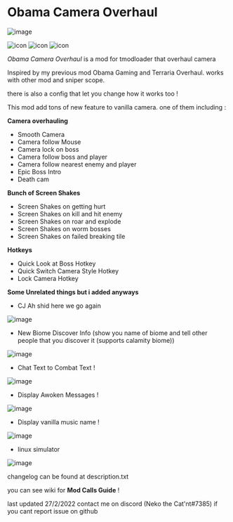 # Obama Camera Overhaul
![image](https://user-images.githubusercontent.com/70310191/155861029-9f2fe140-5472-4c57-b3db-596b22b98a05.png)


![icon](https://user-images.githubusercontent.com/70310191/155922255-6b3fb60e-6a77-41ef-98c7-a95f87026657.png)
![icon](https://user-images.githubusercontent.com/70310191/152098419-6ed5d02a-891a-48c1-ab37-1d2a6b71d8c2.png)
![icon](https://user-images.githubusercontent.com/70310191/155922215-787398f3-650e-4c1a-9a04-65d619b483c9.png)


*Obama Camera Overhaul* is a mod for tmodloader that overhaul camera

Inspired by my previous mod Obama Gaming and Terraria Overhaul.
works with other mod and sniper scope. 

there is also a config that let you change how it works too !

This mod add tons of new feature to vanilla camera.
one of them including :

**Camera overhauling**
- Smooth Camera
- Camera follow Mouse
- Camera lock on boss
- Camera follow boss and player
- Camera follow nearest enemy and player
- Epic Boss Intro 
- Death cam

**Bunch of Screen Shakes**
- Screen Shakes on getting hurt
- Screen Shakes on kill and hit enemy
- Screen Shakes on roar and explode
- Screen Shakes on worm bosses
- Screen Shakes on failed breaking tile

**Hotkeys**
- Quick Look at Boss Hotkey
- Quick Switch Camera Style Hotkey
- Lock Camera Hotkey

**Some Unrelated things but i added anyways**
- CJ Ah shid here we go again


![image](https://user-images.githubusercontent.com/70310191/155921519-5ac95607-ce70-4c4b-8458-d1c150eb3454.png)
- New Biome Discover Info (show you name of biome and tell other people that you discover it (supports calamity biome))


![image](https://user-images.githubusercontent.com/70310191/155921800-73f406a6-9e35-4ff5-8b2a-f332a773b77b.png)
- Chat Text to Combat Text !


![image](https://user-images.githubusercontent.com/70310191/155922160-ab13aa33-ca1f-449c-90e6-6966765dcad1.png)
- Display Awoken Messages !


![image](https://user-images.githubusercontent.com/70310191/155921466-0f4be0bf-9ea4-4a51-9747-e10352068874.png)
- Display vanilla music name !


![image](https://user-images.githubusercontent.com/70310191/155921326-59a6d3b9-0568-4118-a7ce-81c4527af85f.png)
- linux simulator

![image](https://user-images.githubusercontent.com/70310191/155921873-f0145c29-4eed-4044-8d58-c4480ecd28d3.png)


changelog can be found at description.txt

you can see wiki for **Mod Calls Guide** !

last updated 27/2/2022
contact me on discord (Neko the Cat'nt#7385) if you cant report issue on github
